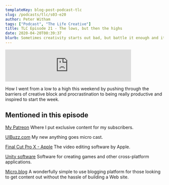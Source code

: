 ```yaml
---
templateKey: blog-post-podcast-tlc
slug: /podcasts/tlc/s03-e20
author: Peter Witham
tags: ["Podcast", "The Life Creative"]
title: TLC Episode 21 - The lows, but then the highs
date: 2020-04-20T00:39:37
blurb: Sometimes creativity starts out bad, but battle it enough and it will turn to something good.
---
```


<iframe src="https://anchor.fm/peter-witham/embed/episodes/The-lows--but-then-the-highs-ed0pa4" height="102px" width="400px" frameborder="0" scrolling="no"></iframe>

How I went from a low to a high this weekend by pushing through the barriers of creative block and procrastination to being really productive and inspired to start the week.

## Mentioned in this episode

[My Patreon](https://patreon.com/pwcom) Where I put exclusive content for my subscribers.

[UIBuzz.com](https://uibuzz.com/) My new anything goes micro cast.

[Final Cut Pro X - Apple](https://www.apple.com/final-cut-pro/) The video editing software by Apple.

[Unity software](https://unity.com) Software for creating games and other cross-platform applications.

[Micro.blog](https://micro.blog) A wonderfully simple to use blogging platform for those looking to get content out without the hassle of building a Web site.